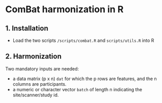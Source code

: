 # ComBat harmonization in R

## 1. Installation

- Load the two scripts `/scripts/combat.R` and `scripts/utils.R` into R

## 2. Harmonization

Two mandatory inputs are needed: 
- a data matrix (p x n) `dat` for which the p rows are features, and the n columns are participants. 
- a numeric or character vector `batch` of length n indicating the site/scanner/study id. 








